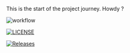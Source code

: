 This is the start of the project journey.
Howdy ?

![workflow](https://github.com/Kyvelyin/devops/actions/workflows/main.yml/badge.svg)

[![LICENSE](https://img.shields.io/github/license/Kyvelyin/devops.svg?style=flat-square)](https://github.com/Kyvelyin/devops/blob/master/LICENSE)

[![Releases](https://img.shields.io/github/release/Kyvelyin/devops/all.svg?style=flat-square)](https://github.com/Kyvelyin/devops/releases)